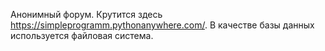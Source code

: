 Анонимный форум. Крутится здесь https://simpleprogramm.pythonanywhere.com/.
В качестве базы данных используется файловая система.
